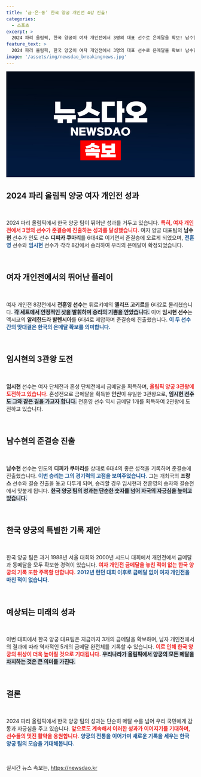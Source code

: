 ```yaml
---
title: ‘금·은·동’ 한국 양궁 개인전 4강 진출!
categories:
  - 스포츠
excerpt: >
  2024 파리 올림픽, 한국 양궁이 여자 개인전에서 3명의 대표 선수로 은메달을 확보! 남수현이 인도를 제압하며 준결승 진출, 한국의 금·은·동메달 싹쓸이 도전이 기대된다. 양궁 역사 새로 쓰는 순간을 놓치지 마세요!
feature_text: >
  2024 파리 올림픽, 한국 양궁이 여자 개인전에서 3명의 대표 선수로 은메달을 확보! 남수현이 인도를 제압하며 준결승 진출, 한국의 금·은·동메달 싹쓸이 도전이 기대된다. 양궁 역사 새로 쓰는 순간을 놓치지 마세요!
image: '/assets/img/newsdao_breakingnews.jpg'
---
```


<p><img src="/assets/img/newsdao_breakingnews.jpg" alt="ontimetimes 속보" /></p>

<h2 data-ke-size="size26">2024 파리 올림픽 양궁 여자 개인전 성과</h2>

<p data-ke-size="size16">&nbsp;</p>

<p>2024 파리 올림픽에서 한국 양궁 팀이 뛰어난 성과를 거두고 있습니다. <b><span style="color: #ee2323;">특히, 여자 개인전에서 3명의 선수가 준결승에 진출하는 성과를 달성했습니다.</span></b> 여자 양궁 대표팀의 <b>남수현</b> 선수가 인도 선수 <b>디피카 쿠마리</b>를 6대4로 이기면서 준결승에 오르게 되었으며, <b><span style="color: #1a5490;">전훈영</span></b> 선수와 <b><span style="color: #1a5490;">임시현</span></b> 선수가 각각 8강에서 승리하여 우리의 은메달이 확정되었습니다.</p>

<p data-ke-size="size16">&nbsp;</p>

<h2 data-ke-size="size26">여자 개인전에서의 뛰어난 플레이</h2>

<p data-ke-size="size16">&nbsp;</p>

<p>여자 개인전 8강전에서 <b>전훈영 선수</b>는 튀르키예의 <b>엘리프 고키르</b>를 6대2로 물리쳤습니다. <b><span style="background-color: #21538527;">각 세트에서 안정적인 샷을 발휘하며 승리의 기쁨을 안았습니다.</span></b> 이어 <b>임시현 선수</b>는 멕시코의 <b>알레한드라 발렌시아</b>를 6대4로 제압하며 준결승에 진출했습니다. <b><span style="color: #1a5490;">이 두 선수 간의 맞대결은 한국의 은메달 확보를 의미합니다.</span></b></p>

<p data-ke-size="size16">&nbsp;</p>

<h2 data-ke-size="size26">임시현의 3관왕 도전</h2>

<p data-ke-size="size16">&nbsp;</p>

<p><b>임시현</b> 선수는 여자 단체전과 혼성 단체전에서 금메달을 획득하며, <b><span style="color: #ee2323;">올림픽 양궁 3관왕에 도전하고 있습니다.</span></b> 혼성전으로 금메달을 획득한 <b>안산</b>이 유일한 3관왕으로, <b><span style="background-color: #21538527;">임시현 선수도 그와 같은 길을 가고자 합니다.</span></b> 전훈영 선수 역시 금메달 1개를 획득하여 2관왕에 도전하고 있습니다.</p>

<p data-ke-size="size16">&nbsp;</p>

<h2 data-ke-size="size26">남수현의 준결승 진출</h2>

<p data-ke-size="size16">&nbsp;</p>

<p><b>남수현</b> 선수는 인도의 <b>디피카 쿠마리</b>를 상대로 6대4의 좋은 성적을 기록하며 준결승에 진출했습니다. <b><span style="color: #1a5490;">이번 승리는 그의 경기력의 고점을 보여주었습니다.</span></b> 그는 개최국의 <b>프랑스</b> 선수와 결승 진출을 놓고 다투게 되며, 승리할 경우 임시현과 전훈영의 승자와 결승전에서 맞붙게 됩니다. <b><span style="background-color: #21538527;">한국 양궁 팀의 성과는 단순한 숫자를 넘어 자국의 자긍심을 높이고 있습니다.</span></b></p>

<p data-ke-size="size16">&nbsp;</p>

<h2 data-ke-size="size26">한국 양궁의 특별한 기록 제안</h2>

<p data-ke-size="size16">&nbsp;</p>

<p>한국 양궁 팀은 과거 1988년 서울 대회와 2000년 시드니 대회에서 개인전에서 금메달과 동메달을 모두 확보한 경력이 있습니다. <b><span style="color: #ee2323;">여자 개인전 금메달을 놓친 적이 없는 한국 양궁의 기록 또한 주목할 만합니다.</span></b> <b><span style="color: #1a5490;">2012년 런던 대회 이후로 금메달 없이 여자 개인전을 마친 적이 없습니다.</span></b></p>

<p data-ke-size="size16">&nbsp;</p>

<h2 data-ke-size="size26">예상되는 미래의 성과</h2>

<p data-ke-size="size16">&nbsp;</p>

<p>이번 대회에서 한국 양궁 대표팀은 지금까지 3개의 금메달을 확보하며, 남자 개인전에서의 결과에 따라 역사적인 5개의 금메달 완전체를 기록할 수 있습니다. <b><span style="color: #ee2323;">이로 인해 한국 양궁의 위상이 더욱 높아질 것으로 기대됩니다.</span></b> <b><span style="background-color: #21538527;">우리나라가 올림픽에서 양궁의 모든 메달을 차지하는 것은 큰 의미를 가진다.</span></b></p>

<p data-ke-size="size16">&nbsp;</p>

<h2 data-ke-size="size26">결론</h2>

<p data-ke-size="size16">&nbsp;</p>

<p>2024 파리 올림픽에서 한국 양궁 팀의 성과는 단순히 메달 수를 넘어 우리 국민에게 감동과 자긍심을 주고 있습니다. <b><span style="color: #ee2323;">앞으로도 계속해서 이러한 성과가 이어지기를 기대하며, 선수들의 멋진 활약을 응원합니다.</span></b> <b><span style="color: #1a5490;">양궁의 전통을 이어가며 새로운 기록을 세우는 한국 양궁 팀의 모습을 기대해봅니다.</span></b></p>

<p data-ke-size="size16">&nbsp;</p>
실시간 뉴스 속보는, <a href="https://newsdao.kr" rel="dofollow">https://newsdao.kr</a>


